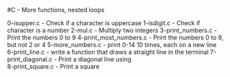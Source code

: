 #C - More functions, nested loops

0-isupper.c - Check if a character is uppercase
1-isdigit.c - Check if character is a number
2-mul.c - Multiply two integers
3-print_numbers.c - Print the numbers 0 to 9
4-print_most_numbers.c - Print the numbers 0 to 9, but not 2 or 4
5-more_numbers.c - print 0-14 10 times, each on a new line
6-print_line.c - write a function that draws a straight line in the terminal
7-print_diagonal.c - Print a diagonal line using \
8-print_square.c - Print a square
